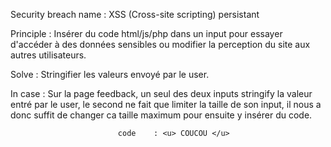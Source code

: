 Security breach name 	: XSS (Cross-site scripting) persistant

Principle 				: Insérer du code html/js/php dans un input pour essayer d'accéder à des données sensibles ou modifier la perception du site aux autres utilisateurs.

Solve 					: Stringifier les valeurs envoyé par le user.

In case 				: Sur la page feedback, un seul des deux inputs stringify la valeur entré par le user, le second ne fait que limiter la taille de son input,
							il nous a donc suffit de changer ca taille maximum pour ensuite y insérer du code.

							code 	: <u> COUCOU </u>